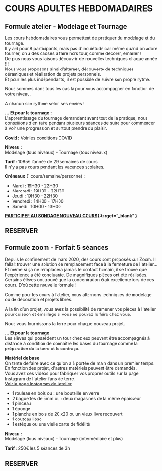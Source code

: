 # COURS ADULTES HEBDOMADAIRES  

## Formule atelier - Modelage et Tournage  

Les cours hebdomadaires vous permettent de pratiquer du modelage et du tournage.  
Il y a 6 pour 8 participants, mais pas d'inquiétude car même quand on adore tourner, on a des choses à faire hors tour, comme décorer, émailler !  
De plus nous vous faisons découvrir de nouvelles techniques chaque année !!!  
Nous vous proposons ainsi d’alterner, découverte de techniques céramiques et réalisation de projets personnels.  
Et pour les plus indépendants, il est possible de suivre son propre rytme.  

Nous sommes dans tous les cas là pour vous accompagner en fonction de votre niveau.

A chacun son rythme selon ses envies !  

**… Et pour le tournage :**  
L'apprentissage du tournage demandant avant tout de la pratique, nous conseillons d'en faire pendant plusieurs séances de suite pour commencer à voir une progression et surtout prendre du plaisir.  

**Covid :** [Voir les conditions COVID](covid)  

**Niveau :**  
Modelage (tous niveaux) - Tournage (tous niveaux)  

**Tarif :** 1085€ l’année de 29 semaines de cours  
Il n'y a pas cours pendant les vacances scolaires.  

**Créneaux** (1 cours/semaine/personne) :  
- Mardi    : 19H30 - 22H30  
- Mercredi : 19H30 - 22H30 
- Jeudi    : 19H30 - 22H30
- Vendredi : 14H00 - 17H00
- Samedi   : 10H00 - 13H00

**[PARTICIPER AU SONDAGE NOUVEAU COURS](https://docs.google.com/forms/d/e/1FAIpQLSfiOYuRfo39ey0bUvQk9uAFC9Z9DWT6ejF2WJXZdvXktcWh9g/viewform?vc=0&c=0&w=1&flr=0){:target="_blank" }**

## RESERVER  



## Formule zoom - Forfait 5 séances  
Depuis le confinement de mars 2020, des cours sont proposés sur Zoom.
Il fallait trouver une solution de remplacement face à la fermeture de l'atelier...
Et même si ça ne remplacera jamais le contact humain, il se trouve que l'expérience a été concluante. De magnifiques pièces ont été réalisées. Certains élèves ont trouvé que la concentration était excellente lors de ces cours. D’où cette nouvelle formule !  

Comme pour les cours à l’atelier, nous alternons techniques de modelage ou de décoration et projets libres.  

A la fin d’un projet, vous avez la possibilité de ramener vos pièces à l'atelier pour cuisson et émaillage si vous ne pouvez le faire chez vous. 

Nous vous fournissons la terre pour chaque nouveau projet.  


**… Et pour le tournage**  
Les élèves qui possèdent un tour chez eux peuvent être accompagnés à distance à condition de connaître les bases du tournage comme la préparation de la terre et le centrage.  

**Matériel de base**  
On tente de faire avec ce qu'on a à portée de main dans un premier temps.  
En fonction des projet, d'autres matériels peuvent être demandés.  
Vous avez des vidéos pour fabriquer vos propres outils sur la page Instagram de l'atelier fans de terre.  
[Voir la page Instagram de l’atelier](https://www.instagram.com/fansdeterre/)

-	1 rouleau en bois ou : une bouteille en verre
-	2 baguettes de 5mm ou : deux magasines de la même épaisseur
-	1 pinceau
-	1 éponge
-	1 planche en bois de 20 x20 ou un vieux livre recouvert
-	1 couteau lisse
-	1 estèque ou une vielle carte de fidélité

**Niveau :**  
Modelage (tous niveaux) - Tournage (intermédiaire et plus)  

**Tarif :** 250€ les 5 séances de 3h  

## RESERVER

